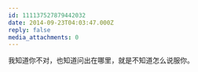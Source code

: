 ```yaml
---
id: 111137527879442032
date: 2014-09-23T04:03:47.000Z
reply: false
media_attachments: 0
---
```


我知道你不对，也知道问出在哪里，就是不知道怎么说服你。

